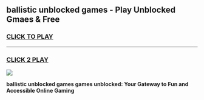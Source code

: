 
## ballistic unblocked games - Play Unblocked Gmaes & Free
<h3>
<a href="https://news.freeplayer.one?title=ballistic_unblocked_games&ref=23F">CLICK TO PLAY</a></h3>
<hr>

<h3>
<a href="https://news.freeplayer.one?title=ballistic_unblocked_games&ref=23F">CLICK 2 PLAY</a>
  
</h3>

<a href="https://news.freeplayer.one?title=ballistic_unblocked_games&ref=23F/"><img src="https://clearcache.store/games.png"></a>


**ballistic unblocked games games unblocked: Your Gateway to Fun and Accessible Online Gaming**

